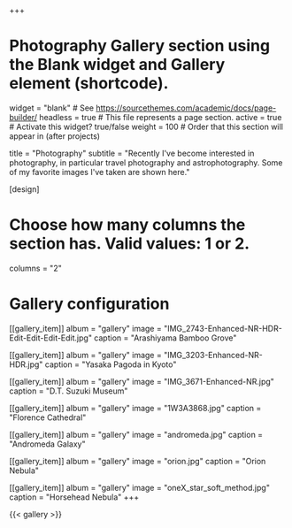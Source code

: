+++
# Photography Gallery section using the Blank widget and Gallery element (shortcode).
widget = "blank"  # See https://sourcethemes.com/academic/docs/page-builder/
headless = true  # This file represents a page section.
active = true  # Activate this widget? true/false
weight = 100  # Order that this section will appear in (after projects)

title = "Photography"
subtitle = "Recently I've become interested in photography, in particular travel photography and astrophotography. Some of my favorite images I've taken are shown here."

[design]
  # Choose how many columns the section has. Valid values: 1 or 2.
  columns = "2"

# Gallery configuration
[[gallery_item]]
album = "gallery"
image = "IMG_2743-Enhanced-NR-HDR-Edit-Edit-Edit-Edit.jpg"
caption = "Arashiyama Bamboo Grove"

[[gallery_item]]
album = "gallery"
image = "IMG_3203-Enhanced-NR-HDR.jpg"
caption = "Yasaka Pagoda in Kyoto"

[[gallery_item]]
album = "gallery"
image = "IMG_3671-Enhanced-NR.jpg"
caption = "D.T. Suzuki Museum"

[[gallery_item]]
album = "gallery"
image = "1W3A3868.jpg"
caption = "Florence Cathedral"

[[gallery_item]]
album = "gallery"
image = "andromeda.jpg"
caption = "Andromeda Galaxy"

[[gallery_item]]
album = "gallery"
image = "orion.jpg"
caption = "Orion Nebula"

[[gallery_item]]
album = "gallery"
image = "oneX_star_soft_method.jpg"
caption = "Horsehead Nebula"
+++

{{< gallery >}}